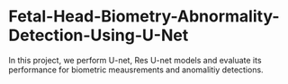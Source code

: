 # Fetal-Head-Biometry-Abnormality-Detection-Using-U-Net
In this project, we perform U-net, Res U-net models and evaluate its performance for biometric meausrements and anomalitiy detections.
